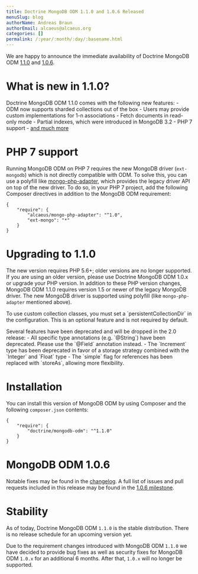 ```yaml
---
title: Doctrine MongoDB ODM 1.1.0 and 1.0.6 Released
menuSlug: blog
authorName: Andreas Braun
authorEmail: alcaeus@alcaeus.org
categories: []
permalink: /:year/:month/:day/:basename.html
---
```

We are happy to announce the immediate availability of Doctrine MongoDB
ODM [1.1.0](https://github.com/doctrine/mongodb-odm/releases/tag/1.1.0)
and [1.0.6](https://github.com/doctrine/mongodb-odm/releases/tag/1.0.6).

What is new in 1.1.0?
=====================

Doctrine MongoDB ODM 1.1.0 comes with the following new features: - ODM
now supports sharded collections out of the box - Users may provide
custom implementations for 1-n associations - Fetch documents in
read-only mode - Partial indexes, which were introduced in MongoDB 3.2 -
PHP 7 support - [and much
more](https://github.com/doctrine/mongodb-odm/issues?q=milestone%3A1.1.0)

PHP 7 support
=============

Running MongoDB ODM on PHP 7 requires the new MongoDB driver
(`ext-mongodb`) which is not directly compatible with ODM. To solve
this, you can use a polyfill like
[mongo-php-adapter](https://github.com/alcaeus/mongo-php-adapter), which
provides the legacy driver API on top of the new driver. To do so, in
your PHP 7 project, add the following Composer directives in addition to
the MongoDB ODM requirement:

~~~~ {.sourceCode .json}
{
    "require": {
        "alcaeus/mongo-php-adapter": "^1.0",
        "ext-mongo": "*"
    }
}
~~~~

Upgrading to 1.1.0
==================

The new version requires PHP 5.6+; older versions are no longer
supported. If you are using an older version, please use Doctrine
MongoDB ODM 1.0.x or upgrade your PHP version. In addition to these PHP
version changes, MongoDB ODM 1.1.0 requires version 1.5 or newer of the
legacy MongoDB driver. The new MongoDB driver is supported using
polyfill (like `mongo-php-adapter` mentioned above).

To use custom collection classes, you must set a
\`persistentCollectionDir\` in the configuration. This is an optional
feature and is not required by default.

Several features have been deprecated and will be dropped in the 2.0
release: - All specific type annotations (e.g. \`@String\`) have been
deprecated. Please use the \`@Field\` annotation instead. - The
\`Increment\` type has been deprecated in favor of a storage strategy
combined with the \`Integer\` and \`Float\` type - The \`simple\` flag
for references has been replaced with \`storeAs\`, allowing more
flexibility.

Installation
============

You can install this version of MongoDB ODM by using Composer and the
following `composer.json` contents:

~~~~ {.sourceCode .json}
{
    "require": {
        "doctrine/mongodb-odm": "^1.1.0"
    }
}
~~~~

MongoDB ODM 1.0.6
=================

Notable fixes may be found in the
[changelog](https://github.com/doctrine/mongodb-odm/blob/master/CHANGELOG-1.0.md#106-2016-06-09).
A full list of issues and pull requests included in this release may be
found in the [1.0.6
milestone](https://github.com/doctrine/mongodb-odm/issues?q=milestone%3A1.0.6).

Stability
=========

As of today, Doctrine MongoDB ODM `1.1.0` is the stable distribution.
There is no release schedule for an upcoming version yet.

Due to the requirement changes introduced with MongoDB ODM `1.1.0` we
have decided to provide bug fixes as well as security fixes for MongoDB
ODM `1.0.x` for an additional 6 months. After that, `1.0.x` will no
longer be supported.
